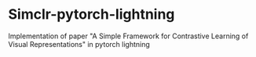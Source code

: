# Simclr-pytorch-lightning
Implementation of paper "A Simple Framework for Contrastive Learning of Visual Representations" in pytorch lightning

